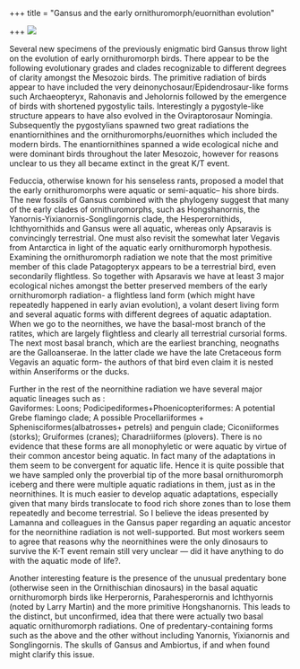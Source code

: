 +++
title = "Gansus and the early ornithuromorph/euornithan evolution"

+++
[![](https://i0.wp.com/photos1.blogger.com/blogger/2010/410/320/gansus_yanornis.jpg)](http://photos1.blogger.com/blogger/2010/410/1600/gansus_yanornis.jpg)

Several new specimens of the previously enigmatic bird Gansus throw
light on the evolution of early ornithuromorph birds. There appear to be
the following evolutionary grades and clades recognizable to different
degrees of clarity amongst the Mesozoic birds. The primitive radiation
of birds appear to have included the very
deinonychosaur/Epidendrosaur-like forms such Archaeopteryx, Rahonavis
and Jeholornis followed by the emergence of birds with shortened
pygostylic tails. Interestingly a pygostyle-like structure appears to
have also evolved in the Oviraptorosaur Nomingia. Subsequently the
pygostylians spawned two great radiations the enantiornithines and the
ornithuromorphs/euornithes which included the modern birds. The
enantiornithines spanned a wide ecological niche and were dominant birds
throughout the later Mesozoic, however for reasons unclear to us they
all became extinct in the great K/T event.

Feduccia, otherwise known for his senseless rants, proposed a model that
the early ornithuromorphs were aquatic or semi-aquatic– his shore birds.
The new fossils of Gansus combined with the phylogeny suggest that many
of the early clades of ornithuromorphs, such as Hongshanornis, the
Yanornis-Yixianornis-Songlingornis clade, the Hesperornithids,
Ichthyornithids and Gansus were all aquatic, whereas only Apsaravis is
convincingly terrestrial. One must also revisit the somewhat later
Vegavis from Antarctica in light of the aquatic early ornithuromorph
hypothesis. Examining the ornithuromorph radiation we note that the most
primitive member of this clade Patagopteryx appears to be a terrestrial
bird, even secondarily flightless. So together with Apsaravis we have at
least 3 major ecological niches amongst the better preserved members of
the early ornithuromorph radiation- a flightless land form (which might
have repeatedly happened in early avian evolution), a volant desert
living form and several aquatic forms with different degrees of aquatic
adaptation. When we go to the neornithes, we have the basal-most branch
of the ratites, which are largely flightless and clearly all terrestrial
cursorial forms. The next most basal branch, which are the earliest
branching, neognaths are the Galloanserae. In the latter clade we have
the late Cretaceous form Vegavis an aquatic form- the authors of that
bird even claim it is nested within Anseriforms or the ducks.

Further in the rest of the neornithine radiation we have several major
aquatic lineages such as :  
Gaviformes: Loons; Podicipediformes+Phoenicopteriformes: A potential
Grebe flamingo clade; A possible Procellariiformes +
Sphenisciformes(albatrosses+ petrels) and penguin clade; Ciconiiformes
(storks); Gruiformes (cranes); Charadriiformes (plovers). There is no
evidence that these forms are all monophyletic or were aquatic by virtue
of their common ancestor being aquatic. In fact many of the adaptations
in them seem to be convergent for aquatic life. Hence it is quite
possible that we have sampled only the proverbial tip of the more basal
ornithuromorph iceberg and there were multiple aquatic radiations in
them, just as in the neornithines. It is much easier to develop aquatic
adaptations, especially given that many birds translocate to food rich
shore zones than to lose them repeatedly and become terrestrial. So I
believe the ideas presented by Lamanna and colleagues in the Gansus
paper regarding an aquatic ancestor for the neornithine radiation is not
well-supported. But most workers seem to agree that reasons why the
neornithines were the only dinosaurs to survive the K-T event remain
still very unclear — did it have anything to do with the aquatic mode of
life?.

Another interesting feature is the presence of the unusual predentary
bone (otherwise seen in the Ornithischian dinosaurs) in the basal
aquatic ornithuromorph birds like Herperornis, Parahesperornis and
Ichthyornis (noted by Larry Martin) and the more primitive
Hongshanornis. This leads to the distinct, but unconfirmed, idea that
there were actually two basal aquatic ornithuromorph radiations. One of
predentary-containing forms such as the above and the other without
including Yanornis, Yixianornis and Songlingornis. The skulls of Gansus
and Ambiortus, if and when found might clarify this issue.
